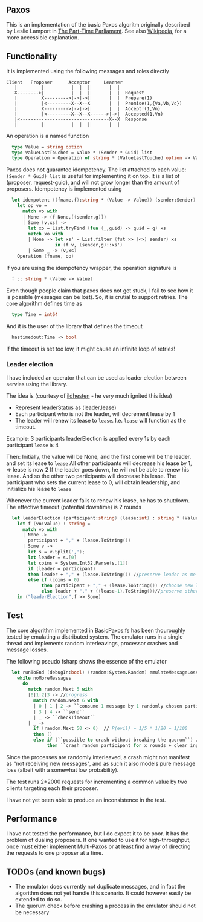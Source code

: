 ## Paxos
This is an implementation of the basic Paxos algoritm originally described by Leslie Lamport in
[The Part-Time Parliament](http://research.microsoft.com/en-us/um/people/lamport/pubs/pubs.html#lamport-paxos). See also [Wikipedia](https://en.wikipedia.org/wiki/Paxos_(computer_science)), for a more accessible explanation.

## Functionality

It is implemented using the following messages and roles directly

```
Client   Proposer      Acceptor     Learner
   |         |          |  |  |       |  |
   X-------->|          |  |  |       |  |  Request
   |         X--------->|->|->|       |  |  Prepare(1)
   |         |<---------X--X--X       |  |  Promise(1,{Va,Vb,Vc})
   |         X--------->|->|->|       |  |  Accept!(1,Vn)
   |         |<---------X--X--X------>|->|  Accepted(1,Vn)
   |<---------------------------------X--X  Response
   |         |          |  |  |       |  |
```

An operation is a named function
```fsharp
  type Value = string option
  type ValueLastTouched = Value * (Sender * Guid) list
  type Operation = Operation of string * (ValueLastTouched option -> ValueLastTouched)
```

Paxos does not guarantee idempotency. The list attached to each value: ```(Sender * Guid) list``` is useful for implementing it on top. 
It is a list of (proposer, request-guid), and will not grow longer than the amount of proposers.
Idempotency is implemented using
```fsharp
  let idempotent ((fname,f):string * (Value -> Value)) (sender:Sender) (g:System.Guid) : Operation =
    let op vo = 
      match vo with
      | None -> (f None,[(sender,g)])
      | Some (v,xs) -> 
        let xo = List.tryFind (fun (_,guid) -> guid = g) xs
        match xo with
        | None -> let xs' = List.filter (fst >> (<>) sender) xs
                  in (f v, (sender,g)::xs')
        | Some _ -> (v,xs)
    Operation (fname, op)
```

If you are using the idempotency wrapper, the operation signature is
```fsharp
  f :: string * (Value -> Value)
```




Even though people claim that paxos does not get stuck, I fail to see how it is possible (messages can be lost).
So, it is crutial to support retries. The core algorithm defines time as
```fsharp
  type Time = int64
```
And it is the user of the library that defines the timeout
```fsharp
  hastimedout:Time -> bool
```
If the timeout is set too low, it might cause an infinite loop of retries! 

### Leader election

I have included an operator that can be used as leader election between servies using the library.

The idea is (courtesy of [ildhesten](https://github.com/ildhesten) - he very much ignited this idea)
 - Represent leaderStatus as (leader,lease)
 - Each participant who is not the leader, will decrement lease by 1
 - The leader will renew its lease to `lease`. I.e. `lease` will function as the timeout.

Example:
  3 participants
  leaderElection is applied every 1s by each participant
  `lease` is 4
  
  Then: Initially, the value will be None, and the first come will be the leader, and set its lease to `lease`
  All other participants will decrease his lease by 1, => lease is now 2
  If the leader goes down, he will not be able to renew his lease. And so the other two participants will decrease his lease.
  The participant who sets the current lease to 0, will obtain leadership, and initialize his lease to `lease`
  
  Whenever the current leader fails to renew his lease, he has to shutdown.
  The effective timeout (potential downtime) is 2 rounds

```fsharp
  let leaderElection (participant:string) (lease:int) : string * (Value -> Value) =
    let f (vo:Value) : string = 
      match vo with
      | None -> 
        participant + "," + (lease.ToString())
      | Some v -> 
        let s = v.Split(',');
        let leader = s.[0]
        let coins = System.Int32.Parse(s.[1])
        if (leader = participant)
        then leader + "," + (lease.ToString()) //preserve leader as me
        else if (coins = 0)
             then participant + "," + (lease.ToString()) //choose new leader
             else leader + "," + ((lease-1).ToString())//preserve other leader
    in ("leaderElection",f >> Some)
```


## Test

The core algorithm implemented in BasicPaxos.fs has been thouroughly tested by emulating a distributed system.
The emulator runs in a single thread and implements random interleavings, processor crashes and message losses.

The following pseudo fsharp shows the essence of the emulator
```fsharp
  let runToEnd (debugIn:bool) (random:System.Random) emulateMessageLosses quorumSize participants result = 
    while noMoreMessages
      do
        match random.Next 5 with
        |0|1|2|3 -> //progress
          match random.Next 6 with
          | 0 | 1 | 2 -> ``consume 1 message by 1 randomly chosen participant``
          | 3 | 4 -> ``send``
          | _ -> ``checkTimeout``
        | _ ->
          if (random.Next 50 <> 0)  // P(evil) = 1/5 * 1/20 = 1/100
          then () 
          else if (``possible to crash without breaking the quorum``) //TODO This should not be necessary
		       then ``crash random participant for x rounds + clear input messages``
```

Since the processes are randomly interleaved, a crash might not manifest as "not receiving new messages", 
and as such it also models pure message loss (albeit with a somewhat low probability).

The test runs 2*2000 requests for incrementing a common value by two clients targeting each their proposer.

I have not yet been able to produce an inconsistence in the test.


## Performance
I have not tested the performance, but I do expect it to be poor. It has the problem of dualing proposers. 
If one wanted to use it for high-throughput, once must either implement Multi-Paxos or at least find a way 
of directing the requests to one proposer at a time.


## TODOs (and known bugs)

 - The emulator does currently not duplicate messages, and in fact the algorithm does not yet handle this scenario. It could however easily be extended to do so.
 - The quorum check before crashing a process in the emulator should not be necessary


